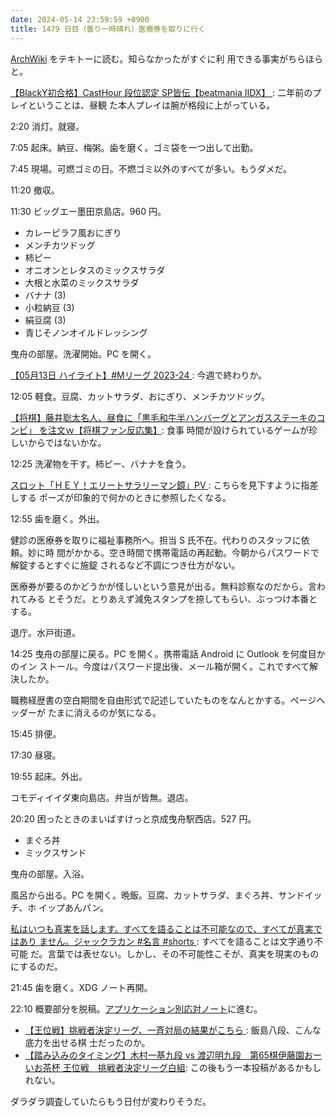 ```yaml
---
date: 2024-05-14 23:59:59 +0900
title: 1479 日目（曇り一時晴れ）医療券を取りに行く
---
```


[ArchWiki](https://wiki.archlinux.org/) をテキトーに読む。知らなかったがすぐに利
用できる事実がちらほらと。

[【BlackY初合格】CastHour 段位認定 SP皆伝【beatmania IIDX】
](https://www.youtube.com/watch?v=2_sJXHCH4eY): 二年前のプレイということは、昼観
た本人プレイは腕が格段に上がっている。

2:20 消灯。就寝。

7:05 起床。納豆、梅粥。歯を磨く。ゴミ袋を一つ出して出勤。

7:45 現場。可燃ゴミの日。不燃ゴミ以外のすべてが多い。もうダメだ。

11:20 撤収。

11:30 ビッグエー墨田京島店。960 円。

* カレーピラフ風おにぎり
* メンチカツドッグ
* 柿ピー
* オニオンとレタスのミックスサラダ
* 大根と水菜のミックスサラダ
* バナナ (3)
* 小粒納豆 (3)
* 絹豆腐 (3)
* 青じそノンオイルドレッシング

曳舟の部屋。洗濯開始。PC を開く。

[【05月13日 ハイライト】#Mリーグ 2023-24
](https://www.youtube.com/watch?v=33rI7aNQ4Ug): 今週で終わりか。

12:05 軽食。豆腐、カットサラダ、おにぎり、メンチカツドッグ。

[【将棋】藤井聡太名人、昼食に「黒毛和牛半ハンバーグとアンガスステーキのコンビ」
を注文ｗ【将棋ファン反応集】](https://www.youtube.com/watch?v=fU9RBlBFtYo): 食事
時間が設けられているゲームが珍しいからではないかな。

12:25 洗濯物を干す。柿ピー、バナナを食う。

[スロット「ＨＥＹ！エリートサラリーマン鏡」PV
](https://www.youtube.com/watch?v=fUmd9A5YKKA): こちらを見下すように指差しする
ポーズが印象的で何かのときに参照したくなる。

12:55 歯を磨く。外出。

健診の医療券を取りに福祉事務所へ。担当 S 氏不在。代わりのスタッフに依頼。妙に時
間がかかる。空き時間で携帯電話の再起動。今朝からパスワードで解錠するとすぐに施錠
されるなど不調につき仕方がない。

医療券が要るのかどうかが怪しいという意見が出る。無料診察なのだから。言われてみる
とそうだ。とりあえず減免スタンプを捺してもらい、ぶっつけ本番とする。

退庁。水戸街道。

14:25 曳舟の部屋に戻る。PC を開く。携帯電話 Android に Outlook を何度目かのイン
ストール。今度はパスワード提出後、メール箱が開く。これですべて解決したか。

職務経歴書の空白期間を自由形式で記述していたものをなんとかする。ページヘッダーが
たまに消えるのが気になる。

15:45 排便。

17:30 昼寝。

19:55 起床。外出。

コモディイイダ東向島店。弁当が皆無。退店。

20:20 困ったときのまいばすけっと京成曳舟駅西店。527 円。

* まぐろ丼
* ミックスサンド

曳舟の部屋。入浴。

風呂から出る。PC を開く。晩飯。豆腐、カットサラダ、まぐろ丼、サンドイッチ、ホ
イップあんパン。

[私はいつも真実を話します。すべてを語ることは不可能なので、すべてが真実ではあり
ません。ジャックラカン #名言 #shorts
](https://www.youtube.com/watch?v=mUlgWR4WnAA): すべてを語ることは文字通り不可能
だ。言葉では表せない。しかし、その不可能性こそが、真実を現実のものにするのだ。

21:45 歯を磨く。XDG ノート再開。

22:10 概要部分を脱稿。[アプリケーション別応対ノート][notebook-135]に進む。

* [【王位戦】挑戦者決定リーグ、一斉対局の結果がこちら
  ](https://www.youtube.com/watch?v=osIyxgINUxI): 飯島八段、こんな底力を出せる棋
  士だったのか。
* [【踏み込みのタイミング】木村一基九段 vs 渡辺明九段　第65棋伊藤園おーいお茶杯
  王位戦　挑戦者決定リーグ白組](https://www.youtube.com/watch?v=_XDvAECCenU):
  この後もう一本投稿があるかもしれない。

ダラダラ調査していたらもう日付が変わりそうだ。

[notebook-135]: https://github.com/showa-yojyo/notebook/issues/135
